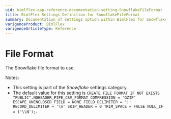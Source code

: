 ```yaml
---
uid: bimlflex-app-reference-documentation-setting-SnowflakeFileFormat
title: BimlFlex Settings Definition for SnowflakeFileFormat
summary: Documentation of settings option within BimlFlex for SnowflakeFileFormat
varigenceProduct: BimlFlex
varigenceArticleType: Reference
---
```


# File Format

The Snowflake file format to use.

Notes:

* This setting is part of the *Snowflake* settings category.
* The default value for this setting is `CREATE FILE FORMAT IF NOT EXISTS "PUBLIC".NOHEADER_PIPE_CSV_FORMAT COMPRESSION = 'GZIP' ESCAPE_UNENCLOSED_FIELD = NONE FIELD_DELIMITER = '|' RECORD_DELIMITER = '\n' SKIP_HEADER = 0 TRIM_SPACE = FALSE NULL_IF = ('\\N');`.
